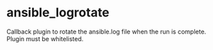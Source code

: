 # ansible_logrotate
Callback plugin to rotate the ansible.log file when the run is complete. Plugin must be whitelisted.
